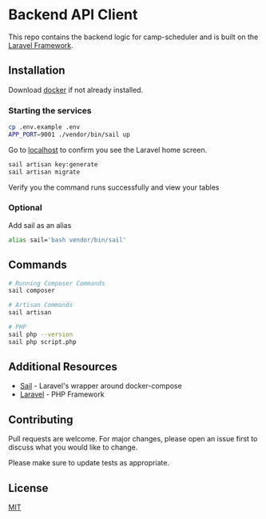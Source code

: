 # Backend API Client

This repo contains the backend logic for camp-scheduler and is built on the [Laravel Framework](laravel.com).

## Installation

Download [docker](https://www.docker.com/) if not already installed.


### Starting the services

```bash
cp .env.example .env
APP_PORT=9001 ./vendor/bin/sail up
```

Go to [localhost](http://localhost:9000) to confirm you see the Laravel home screen.

```bash
sail artisan key:generate
sail artisan migrate
```
Verify you the command runs successfully and view your tables

### Optional
Add sail as an alias

```bash
alias sail='bash vendor/bin/sail'
```

## Commands

```bash
# Running Composer Commands
sail composer

# Artisan Commands
sail artisan

# PHP
sail php --version
sail php script.php


```

## Additional Resources
- [Sail](https://laravel.com/docs/8.x/sail) - Laravel's wrapper around docker-compose
- [Laravel](https://laravel.com/docs/8.x) - PHP Framework

## Contributing
Pull requests are welcome. For major changes, please open an issue first to discuss what you would like to change.

Please make sure to update tests as appropriate.

## License
[MIT](https://choosealicense.com/licenses/mit/)
